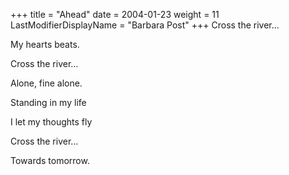 +++
title = "Ahead"
date = 2004-01-23
weight = 11
LastModifierDisplayName = "Barbara Post"
+++
Cross the river...

My hearts beats.

Cross the river...

Alone, fine alone.

Standing in my life

I let my thoughts fly

Cross the river...

Towards tomorrow.
